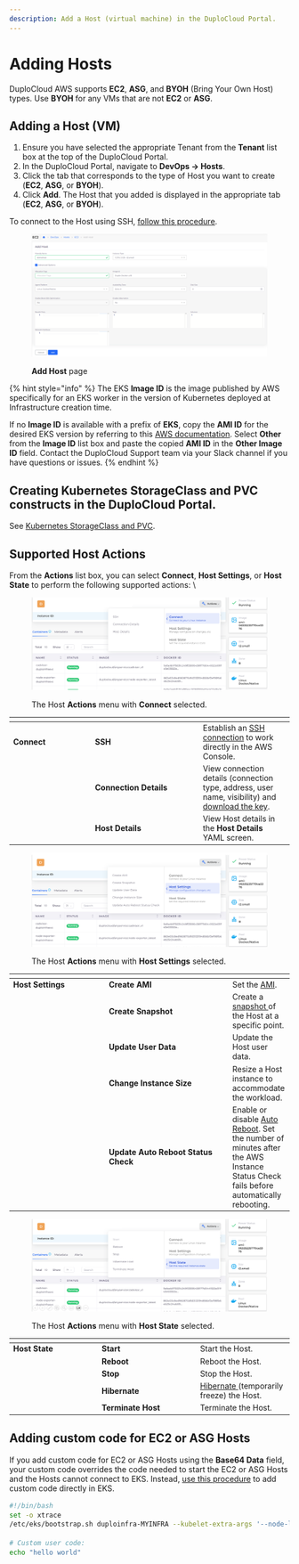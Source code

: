 ```yaml
---
description: Add a Host (virtual machine) in the DuploCloud Portal.
---
```


# Adding Hosts

DuploCloud AWS supports **EC2**, **ASG**, and **BYOH** (Bring Your Own Host) types. Use **BYOH** for any VMs that are not **EC2** or **ASG**.

## Adding a Host (VM)

1. Ensure you have selected the appropriate Tenant from the **Tenant** list box at the top of the DuploCloud Portal.
2. In the DuploCloud Portal, navigate to **DevOps -> Hosts**.&#x20;
3. Click the tab that corresponds to the type of Host you want to create (**EC2**, **ASG**, or **BYOH**).
4. Click **Add**. The Host that you added is displayed in the appropriate tab (**EC2**, **ASG**, or **BYOH**).

To connect to the Host using SSH, [follow this procedure](../../aws-services/virtual-machines/ssh-ec2-instance.md).

<figure><img src="../../../.gitbook/assets/image (105) (2).png" alt=""><figcaption><p><strong>Add Host</strong> page</p></figcaption></figure>

{% hint style="info" %}
The EKS **Image ID** is the image published by AWS specifically for an EKS worker in the version of Kubernetes deployed at Infrastructure creation time.

If no **Image ID** is available with a prefix of **EKS**, copy the **AMI ID** for the desired EKS version by referring to this [AWS documentation](https://docs.aws.amazon.com/eks/latest/userguide/eks-optimized-amis.html). Select **Other** from the **Image ID** list box and paste the copied **AMI ID** in the **Other Image ID** field. Contact the DuploCloud Support team via your Slack channel if you have questions or issues.
{% endhint %}

## Creating Kubernetes StorageClass and PVC constructs in the DuploCloud Portal.

See [Kubernetes StorageClass and PVC](../../../kubernetes/kubernetes-storageclass-and-pvc/).

## Supported Host Actions

From the **Actions** list box, you can select **Connect**, **Host Settings**, or **Host State** to perform the following supported actions: \


<div align="left">

<figure><img src="../../../.gitbook/assets/Shot 1 connection.png" alt=""><figcaption><p>The Host <strong>Actions</strong> menu with <strong>Connect</strong> selected.<br></p></figcaption></figure>

</div>

<table data-header-hidden><thead><tr><th width="133"></th><th width="180"></th><th></th></tr></thead><tbody><tr><td><strong>Connect</strong></td><td><strong>SSH</strong></td><td>Establish an <a href="../../aws-services/virtual-machines/ssh-ec2-instance.md#connecting-to-an-ec2-linux-instance-using-ssh">SSH connection</a> to work directly in the AWS Console.</td></tr><tr><td></td><td><strong>Connection Details</strong></td><td>View connection details (connection type, address, user name, visibility) and <a href="../../aws-services/virtual-machines/ssh-ec2-instance.md#connect-by-downloading-a-key">download the key</a>.</td></tr><tr><td></td><td><strong>Host Details</strong></td><td>View Host details in the <strong>Host Details</strong> YAML screen.</td></tr></tbody></table>



<div align="left">

<figure><img src="../../../.gitbook/assets/Shot 2 Host Connections.png" alt=""><figcaption><p>The Host <strong>Actions</strong> menu with <strong>Host Settings</strong> selected.<br></p></figcaption></figure>

</div>

<table data-header-hidden><thead><tr><th width="158"></th><th width="208"></th><th></th></tr></thead><tbody><tr><td><strong>Host Settings</strong></td><td><strong>Create AMI</strong></td><td>Set the <a href="create-amazon-machine-image-ami.md">AMI</a>.</td></tr><tr><td></td><td><strong>Create Snapshot</strong></td><td>Create a <a href="backups.md">snapshot </a>of the Host at a specific point. </td></tr><tr><td></td><td><strong>Update User Data</strong></td><td>Update the Host user data.</td></tr><tr><td></td><td><strong>Change Instance Size</strong></td><td>Resize a Host instance to accommodate the workload. </td></tr><tr><td></td><td><strong>Update Auto Reboot Status Check</strong></td><td>Enable or disable <a href="configure-auto-reboot.md">Auto Reboot</a>. Set the number of minutes after the AWS Instance Status Check fails before automatically rebooting. </td></tr></tbody></table>



<div align="left">

<figure><img src="../../../.gitbook/assets/Shot 3 Host State.png" alt=""><figcaption><p>The Host <strong>Actions</strong> menu with <strong>Host State</strong> selected.</p></figcaption></figure>

</div>

<table data-header-hidden><thead><tr><th width="145"></th><th width="163"></th><th></th></tr></thead><tbody><tr><td><strong>Host State</strong></td><td><strong>Start</strong></td><td>Start the Host.</td></tr><tr><td></td><td><strong>Reboot</strong></td><td>Reboot the Host.</td></tr><tr><td></td><td><strong>Stop</strong> </td><td>Stop the Host. </td></tr><tr><td></td><td><strong>Hibernate</strong></td><td><a href="hibernate-an-ec2-host.md">Hibernate </a>(temporarily freeze) the Host.</td></tr><tr><td></td><td><strong>Terminate Host</strong></td><td>Terminate the Host. </td></tr></tbody></table>

## Adding custom code for EC2 or ASG Hosts&#x20;

If you add custom code for EC2 or ASG Hosts using the **Base64 Data** field, your custom code overrides the code needed to start the EC2 or ASG Hosts and the Hosts cannot connect to EKS. Instead, [use this procedure](adding-hosts.md#adding-custom-code-for-ec2-and-asg-hosts-in-eks) to add custom code directly in EKS.&#x20;

```bash
#!/bin/bash
set -o xtrace
/etc/eks/bootstrap.sh duploinfra-MYINFRA --kubelet-extra-args '--node-labels=tenantname=duploservices-MYTENANT'

# Custom user code:
echo "hello world"
```

